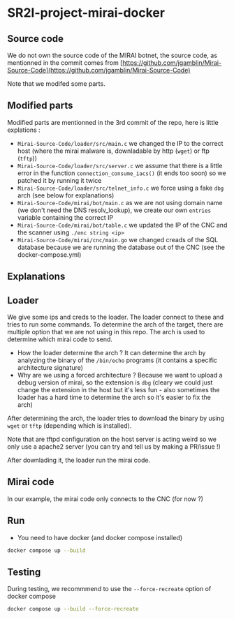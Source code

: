 # SR2I-project-mirai-docker

## Source code

We do not own the source code of the MIRAI botnet, the source code, as mentionned in the commit comes from [https://github.com/jgamblin/Mirai-Source-Code](https://github.com/jgamblin/Mirai-Source-Code)

Note that we modifed some parts.

## Modified parts

Modified parts are mentionned in the 3rd commit of the repo, here is little explations :

- `Mirai-Source-Code/loader/src/main.c` we changed the IP to the correct host (where the mirai malware is, downladable by http (`wget`) or ftp (`tftp`))
- `Mirai-Source-Code/loader/src/server.c` we assume that there is a little error in the function `connection_consume_iacs()` (it ends too soon) so we patched it by running it twice
- `Mirai-Source-Code/loader/src/telnet_info.c` we force using a fake `dbg` arch (see below for explanations)
- `Mirai-Source-Code/mirai/bot/main.c` as we are not using domain name (we don't need the DNS resolv_lookup), we create our own `entries` variable containing the correct IP
- `Mirai-Source-Code/mirai/bot/table.c` we updated the IP of the CNC and the scanner using `./enc string <ip>`
- `Mirai-Source-Code/mirai/cnc/main.go` we changed creads of the SQL database because we are running the database out of the CNC (see the docker-compose.yml)

## Explanations

## Loader

We give some ips and creds to the loader. The loader connect to these and tries to run some commands. To determine the arch of the target, there are multiple option that we are not using in this repo. The arch is used to determine which mirai code to send.

- How the loader determine the arch ? It can determine the arch by analyzing the binary of the `/bin/echo` programs (it contains a specific architecture signature)
- Why are we using a forced architecture ? Because we want to upload a debug version of mirai, so the extension is `dbg` (cleary we could just change the extension in the host but it's less fun - also sometimes the loader has a hard time to determine the arch so it's easier to fix the arch)

After determining the arch, the loader tries to download the binary by using `wget` or `tftp` (depending which is installed).

Note that are tftpd configuration on the host server is acting weird so we only use a apache2 server (you can try and tell us by making a PR/issue !)

After downlading it, the loader run the mirai code.

## Mirai code

In our example, the mirai code only connects to the CNC (for now ?)

## Run

- You need to have docker (and docker compose installed)

```sh
docker compose up --build
```

## Testing

During testing, we recommmend to use the `--force-recreate` option of docker compose

```sh
docker compose up --build --force-recreate
```
